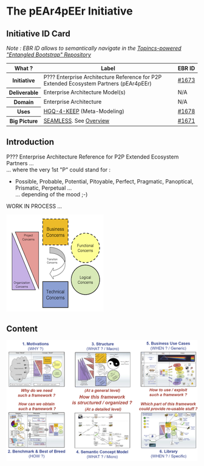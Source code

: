 The pEAr4pEEr Initiative
==

Initiative ID Card
-
_Note : EBR ID allows to semantically navigate in the <a href="https://www.topincs.com/EntangledBootstrap/">Topincs-powered "Entangled Bootstrap" Repository</a>_

<table>
    <thead>
        <tr>
            <th>What ?</th>
            <th>Label</th>
            <th>EBR ID</th>
        </tr>
    </thead>
    <tbody>
        <tr>
            <th>Initiative</th>
            <td>P??? Enterprise Architecture Reference for P2P Extended Ecosystem Partners (pEAr4pEEr)</td>
            <td><a href="https://www.topincs.com/EntangledBootstrap/1673">#1673</a></td>
        </tr>
        <tr>
            <th>Deliverable</th>
            <td>Enterprise Architecture Model(s)</td>
            <td>N/A</td>
        </tr>
        <tr>
            <th>Domain</th>
            <td>Enterprise Architecture</td>
            <td>N/A</td>
        </tr>
        <tr>
            <th>Uses</th>
            <td><a href="https://github.com/iPlumb3r/KeQuarks">HGQ-4-KEEP</a> (Meta-Modeling)</td>
            <td><a href="https://www.topincs.com/EntangledBootstrap/1678">#1678</a></td>
        </tr>
        <tr>
            <th>Big Picture</th>
            <td><a href="https://github.com/iPlumb3r/BigPicture">SEAMLESS</a>. See <a href="http://hubject.net/iPlumb3r/GitHub/BigPicture.html">Overview</a></td>
            <td><a href="https://www.topincs.com/EntangledBootstrap/1671">#1671</a></td>
        </tr>
    </tbody>
</table>

Introduction
-

P??? Enterprise Architecture Reference for P2P Extended Ecosystem Partners ...   
... where the very 1st "P" could stand for : 
* Possible, Probable, Potential, Pitoyable, Perfect, Pragmatic, Panoptical, Prismatic, Perpetual ...   
... depending of the mood ;-)

WORK IN PROCESS ...


![Icon](https://github.com/iPlumb3r/pEAr4pEEr/blob/master/images/icon%40pEAr4pEEr.png)


Content
-

![ToC](https://github.com/iPlumb3r/pEAr4pEEr/blob/master/images/ToC.png)
